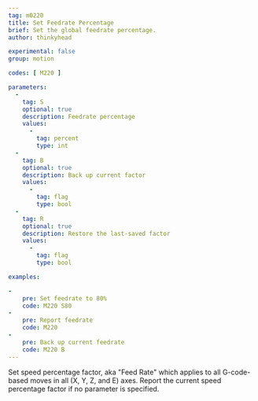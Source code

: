 ```yaml
---
tag: m0220
title: Set Feedrate Percentage
brief: Set the global feedrate percentage.
author: thinkyhead

experimental: false
group: motion

codes: [ M220 ]

parameters:
  -
    tag: S
    optional: true
    description: Feedrate percentage
    values:
      -
        tag: percent
        type: int
  -
    tag: B
    optional: true
    description: Back up current factor
    values:
      -
        tag: flag
        type: bool
  -
    tag: R
    optional: true
    description: Restore the last-saved factor
    values:
      -
        tag: flag
        type: bool

examples:

-
    pre: Set feedrate to 80%
    code: M220 S80
-
    pre: Report feedrate
    code: M220
-
    pre: Back up current feedrate
    code: M220 B
---
```

Set speed percentage factor, aka "Feed Rate" which applies to all G-code-based moves in all (X, Y, Z, and E) axes. Report the current speed percentage factor if no parameter is specified.
